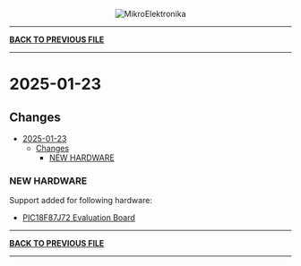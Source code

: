 <p align="center">
  <img src="http://www.mikroe.com/img/designs/beta/logo_small.png?raw=true" alt="MikroElektronika"/>
</p>

---

**[BACK TO PREVIOUS FILE](../changelog.md)**

---

# 2025-01-23

## Changes

- [2025-01-23](#2025-01-23)
  - [Changes](#changes)
    - [NEW HARDWARE](#new-hardware)

### NEW HARDWARE

Support added for following hardware:

+ [PIC18F87J72 Evaluation Board](https://mplab-discover.microchip.com/v2/item/com.microchip.portal.evalboard/com.microchip.subcategories.modules-and-peripherals.communication.can.Others/mcu08.adm00333/1.0.0?view=about)

---

**[BACK TO PREVIOUS FILE](../changelog.md)**

---
